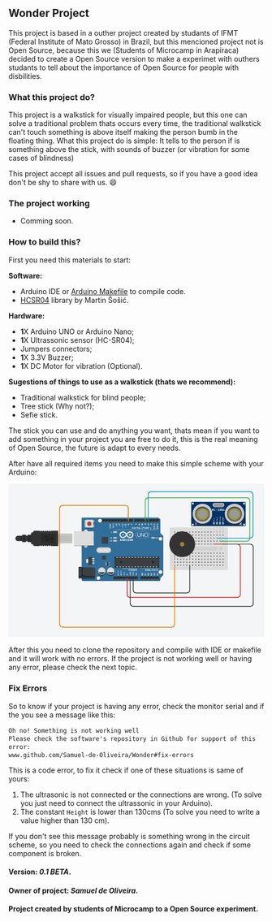 ## Wonder Project
This project is based in a outher project created by studants of IFMT
(Federal Institute of Mato Grosso) in Brazil, but this mencioned project
not is Open Source, because this we (Students of Microcamp in Arapiraca)
decided to create a Open Source version to make a experimet with outhers
studants to tell about the importance of Open Source for people with
disbilities.

### What this project do?
This project is a walkstick for visually impaired people, but this one can
solve a traditional problem thats occurs every time, the traditional walkstick
can't touch something is above itself making the person bumb in the floating
thing. What this project do is simple: It tells to the person if is something
above the stick, with sounds of buzzer (or vibration for some cases of blindness)

This project accept all issues and pull requests, so if you have a good idea
don't be shy to share with us. :smile:

### The project working
- Comming soon.

### How to build this?
First you need this materials to start:

**Software:**

- Arduino IDE or [Arduino Makefile](https://github.com/sudar/arduino-makefile) to compile code.
- [HCSR04](https://github.com/Martinsos/arduino-lib-hc-sr04) library by Martin Šošić.

**Hardware:**

- **1**X Arduino UNO or Arduino Nano;
- **1**X Ultrassonic sensor (HC-SR04);
- Jumpers connectors;
- **1**X 3.3V Buzzer;
- **1**X DC Motor for vibration (Optional).

**Sugestions of things to use as a walkstick (thats we recommend):**

- Traditional walkstick for blind people;
- Tree stick (Why not?);
- Sefie stick.

The stick you can use and do anything you want, thats mean if you want to add
something in your project you are free to do it, this is the real meaning
of Open Source, the future is adapt to every needs.

After have all required items you need to make this simple scheme with your
Arduino:

<img src="Imagens/scheme.jpg">

After this you need to clone the repository and compile with IDE or makefile
and it will work with no errors. If the project is not working well or having
any error, please check the next topic.

### Fix Errors
So to know if your project is having any error, check the monitor serial and
if the you see a message like this:

	Oh no! Something is not working well
	Please check the software's repository in Github for support of this error:
	www.github.com/Samuel-de-Oliveira/Wonder#fix-errors

This is a code error, to fix it check if one of these situations is same of yours:

1. The ultrasonic is not connected or the connections are wrong. (To solve you just need to connect the ultrassonic in your Arduino).
1. The constant `Height` is lower than 130cms (To solve you need to write a value higher than 130 cm).

If you don't see this message probably is something wrong in the circuit scheme,
so you need to check the connections again and check if some component is broken.

#### Version: *0.1 BETA*.
#### Owner of project: *Samuel de Oliveira*.
#### Project created by students of Microcamp to a Open Source experiment.
